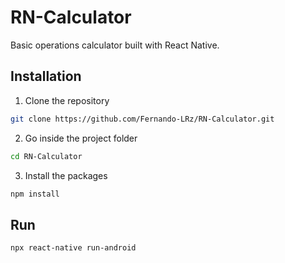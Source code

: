 # RN-Calculator
Basic operations calculator built with React Native.

## Installation
1. Clone the repository
```bash
git clone https://github.com/Fernando-LRz/RN-Calculator.git
``` 
2. Go inside the project folder
```bash
cd RN-Calculator
```
3. Install the packages
```bash
npm install
```

## Run
```bash
npx react-native run-android
``` 
